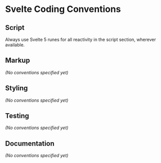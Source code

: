 # Svelte Coding Conventions

## Script

Always use Svelte 5 runes for all reactivity in the script section, wherever available.

## Markup

*(No conventions specified yet)*

## Styling

*(No conventions specified yet)*

## Testing

*(No conventions specified yet)*

## Documentation

*(No conventions specified yet)*

